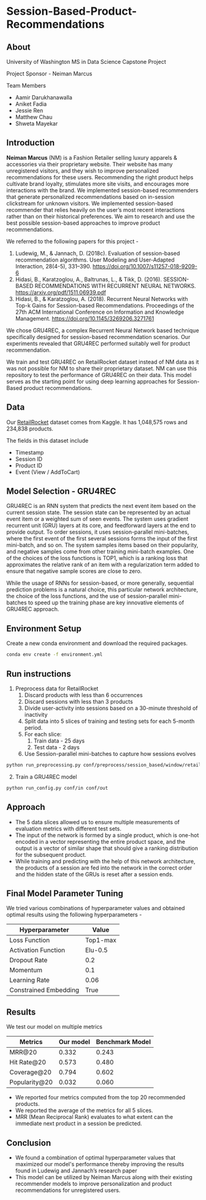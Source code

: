 # Session-Based-Product-Recommendations


## About
University of Washington MS in Data Science Capstone Project

Project Sponsor - Neiman Marcus

Team Members
- Aamir Darukhanawalla
- Aniket Fadia
- Jessie Ren
- Matthew Chau
- Shweta Mayekar


## Introduction
**Neiman Marcus** (NM) is a Fashion Retailer selling luxury apparels & accessories via their proprietary website. Their website has many unregistered visitors, and they wish to improve personalized recommendations for these users. Recommending the right product helps cultivate brand loyalty, stimulates more site visits, and encourages more interactions with the brand. We implemented session-based recommenders that generate personalized recommendations based on in-session clickstream for unknown visitors. We implemented session-based recommender that relies heavily on the user’s most recent interactions rather than on their historical preferences. We aim to research and use the best possible session-based approaches to improve product recommendations. 

We referred to the following papers for this project -

1. Ludewig, M., & Jannach, D. (2018c). Evaluation of session-based recommendation algorithms. User Modeling and User-Adapted Interaction, 28(4-5), 331–390. https://doi.org/10.1007/s11257-018-9209-6
2. Hidasi, B., Karatzoglou, A., Baltrunas, L., & Tikk, D. (2016). SESSION-BASED RECOMMENDATIONS WITH RECURRENT NEURAL NETWORKS. https://arxiv.org/pdf/1511.06939.pdf
3. Hidasi, B., & Karatzoglou, A. (2018). Recurrent Neural Networks with Top-k Gains for Session-based Recommendations. Proceedings of the 27th ACM International Conference on Information and Knowledge Management. https://doi.org/10.1145/3269206.3271761

We chose GRU4REC, a complex Recurrent Neural Network based technique specifically designed for session-based recommendation scenarios. Our experiments revealed that GRU4REC performed suitably well for product recommendation. 

We train and test GRU4REC on RetailRocket dataset instead of NM data as it was not possible for NM to share their proprietary dataset. NM can use this repository to test the performance of GRU4REC on their data. This model serves as the starting point for using deep learning approaches for Session-Based product recommendations.

## Data
Our [RetailRocket](https://www.kaggle.com/datasets/retailrocket/ecommerce-dataset) dataset comes from Kaggle. It has 1,048,575 rows and 234,838 products.

The fields in this dataset include
* Timestamp
* Session ID
* Product ID
* Event (View / AddToCart)

## Model Selection - GRU4REC
GRU4REC is an RNN system that predicts the next event item based on the current session state. The session state can be represented by an actual event item or a weighted sum of seen events. The system uses gradient recurrent unit (GRU) layers at its core, and feedforward layers at the end to provide output. To order sessions, it uses session-parallel mini-batches, where the first event of the first several sessions forms the input of the first mini-batch, and so on. The system samples items based on their popularity, and negative samples come from other training mini-batch examples. One of the choices of the loss functions is TOP1, which is a ranking loss that approximates the relative rank of an item with a regularization term added to ensure that negative sample scores are close to zero.

While the usage of RNNs for session-based, or more generally, sequential prediction problems is a natural choice, this particular network architecture, the choice of the loss functions, and the use of session-parallel mini-batches to speed up the training phase are key innovative elements of GRU4REC approach.

## Environment Setup

Create a new conda environment and download the required packages.
```sh
conda env create -f environment.yml
```


## Run instructions
1. Preprocess data for RetailRocket
   1. Discard products with less than 6 occurrences
   2. Discard sessions with less than 3 products
   3. Divide user-activity into sessions based on a 30-minute threshold of inactivity
   4. Split data into 5 slices of training and testing sets for each 5-month period. 
   5. For each slice:
      1. Train data - 25 days
      2. Test data - 2 days 
   6. Use Session-parallel mini-batches to capture how sessions evolves

```sh
python run_preprocessing.py conf/preprocess/session_based/window/retailrocket.yml
```

2. Train a GRU4REC model
```sh
python run_config.py conf/in conf/out
```

## Approach
* The 5 data slices allowed us to ensure multiple measurements of evaluation metrics with different test sets.
* The input of the network is formed by a single product, which is one-hot encoded in a vector representing the entire product space, and the output is a vector of similar shape that should give a ranking distribution for the subsequent product.
* While training and predicting with the help of this network architecture, the products of a session are fed into the network in the correct order and the hidden state of the GRUs is reset after a session ends.

## Final Model Parameter Tuning

We tried various combinations of hyperparameter values and obtained optimal results using the following hyperparameters -

| Hyperparameter        | Value    |
|-----------------------|----------|
| Loss Function         | Top1-max |
| Activation Function   | Elu-0.5  |
| Dropout Rate          | 0.2      |
| Momentum              | 0.1      |
| Learning Rate         | 0.06     |
| Constrained Embedding | True     |

## Results

We test our model on multiple metrics 

| Metrics       | Our model | Benchmark Model |
|---------------|-----------|-----------------|
| MRR@20        | 0.332     | 0.243           |
| Hit Rate@20   | 0.573     | 0.480           |
| Coverage@20   | 0.794     | 0.602           |
| Popularity@20 | 0.032     | 0.060           |

* We reported four metrics computed from the top 20 recommended products.
* We reported the average of the metrics for all 5 slices.
* MRR (Mean Reciprocal Rank) evaluates to what extent can the immediate next product in a session be predicted.

## Conclusion
* We found a combination of optimal hyperparameter values that maximized our model's performance thereby improving the results found in Ludewig and Jannach’s research paper 
* This model can be utilized by Neiman Marcus along with their existing recommender models to improve personalization and product recommendations for unregistered users.
